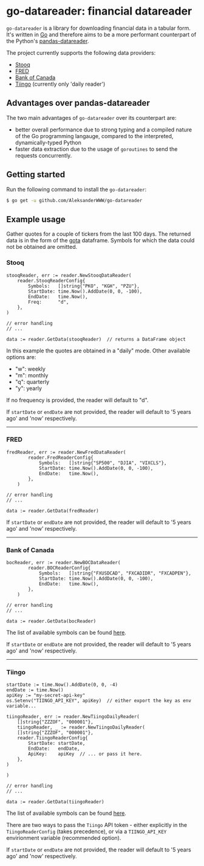 # go-datareader: financial datareader

`go-datareader` is a library for downloading financial data in a tabular form. It's written in [Go](https://go.dev/) and therefore aims to be a more performant counterpart of the Python's [pandas-datareader](https://github.com/pydata/pandas-datareader).

The project currently supports the following data providers:

- [Stooq](https://stooq.com)
- [FRED](https://fred.stlouisfed.org)
- [Bank of Canada](https://www.bankofcanada.ca/)
- [Tiingo](https://www.tiingo.com/)  (currently only 'daily reader')


## Advantages over pandas-datareader

The two main advantages of `go-datareader` over its counterpart are:

- better overall performance due to strong typing and a compiled nature of the Go programming langauge, compared to the interpreted, dynamically-typed Python
- faster data extraction due to the usage of `goroutines` to send the requests concurrently.

## Getting started

Run the following command to install the `go-datareader`:

```sh
$ go get -u github.com/AleksanderWWW/go-datareader
```


## Example usage
Gather quotes for a couple of tickers from the last 100 days.
The returned data is in the form of the [gota](https://github.com/go-gota/gota) dataframe. Symbols for which the data could not be obtained are omitted.

### Stooq
```
stooqReader, err := reader.NewStooqDataReader(
	reader.StooqReaderConfig{
		Symbols:   []string{"PKO", "KGH", "PZU"},
		StartDate: time.Now().AddDate(0, 0, -100),
		EndDate:   time.Now(),
		Freq:      "d",
	},
)

// error handling
// ...

data := reader.GetData(stooqReader)  // returns a DataFrame object
```

In this example the quotes are obtained in a "daily" mode. Other available options are:
- "w": weekly
- "m": monthly
- "q": quarterly
- "y": yearly

If no frequency is provided, the reader will default to "d".

If `startDate` or `endDate` are not provided, the reader will default to '5 years ago' and 'now' respectively.

---

### FRED
```
fredReader, err := reader.NewFredDataReader(
		reader.FredReaderConfig{
			Symbols:   []string{"SP500", "DJIA", "VIXCLS"},
			StartDate: time.Now().AddDate(0, 0, -100),
			EndDate:   time.Now(),
		},
	)

// error handling
// ...

data := reader.GetData(fredReader)
```

If `startDate` or `endDate` are not provided, the reader will default to '5 years ago' and 'now' respectively.

---

### Bank of Canada
```
bocReader, err := reader.NewBOCDataReader(
		reader.BOCReaderConfig{
			Symbols:   []string{"FXUSDCAD", "FXCADIDR", "FXCADPEN"},
			StartDate: time.Now().AddDate(0, 0, -100),
			EndDate:   time.Now(),
		},
	)

// error handling
// ...

data := reader.GetData(bocReader)
```

The list of available symbols can be found [here](https://www.bankofcanada.ca/valet/lists/series).

If `startDate` or `endDate` are not provided, the reader will default to '5 years ago' and 'now' respectively.

---

### Tiingo
```
startDate := time.Now().AddDate(0, 0, -4)
endDate := time.Now()
apiKey := "my-secret-api-key"
os.Setenv("TIINGO_API_KEY", apiKey)  // either export the key as env variable...

tiingoReader, err := reader.NewTiingoDailyReader(
	[]string{"ZZZOF", "000001"},
	tiingoReader, _ := reader.NewTiingoDailyReader(
	[]string{"ZZZOF", "000001"},
	reader.TiingoReaderConfig{
		StartDate: startDate,
		EndDate:   endDate,
		ApiKey:    apiKey  // ... or pass it here.
	},
)

)

// error handling
// ...

data := reader.GetData(tiingoReader)
```

The list of available symbols can be found [here](https://apimedia.tiingo.com/docs/tiingo/daily/supported_tickers.zip).

There are two ways to pass the `Tiingo` API token - either explicitly in the `TiingoReaderConfig` (takes precedence),
or via a `TIINGO_API_KEY` envirionment variable (recommended option).

If `startDate` or `endDate` are not provided, the reader will default to '5 years ago' and 'now' respectively.

